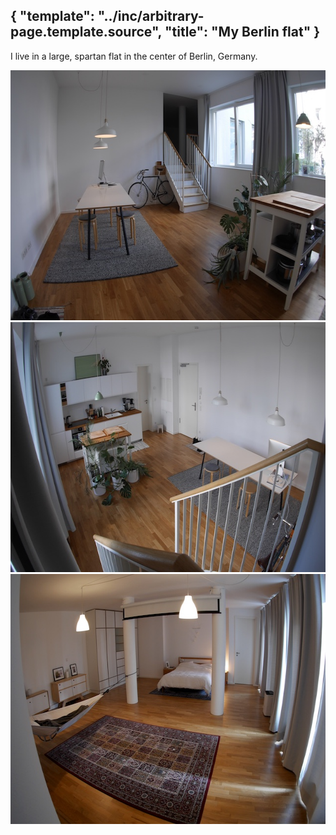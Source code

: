 {
	"template": "../inc/arbitrary-page.template.source",
    "title": "My Berlin flat"
}
---

I live in a large, spartan flat in the center of Berlin, Germany.

<a href="01.jpg"><img src="01t.jpg" width=640 height=400 alt="Entry" /></a>
<a href="02.jpg"><img src="02t.jpg" width=640 height=400 alt="Entry alterate" /></a>
<a href="03.jpg"><img src="03t.jpg" width=640 height=400 alt="Living and sleeping" /></a>
